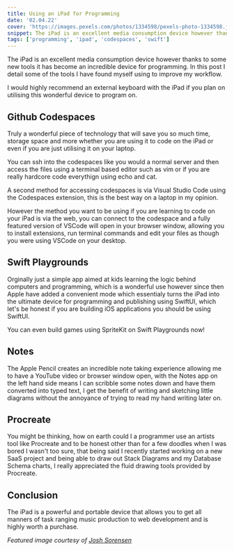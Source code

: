 ```yaml
---
title: Using an iPad for Programming
date: '02.04.22'
cover: 'https://images.pexels.com/photos/1334598/pexels-photo-1334598.jpeg?auto=compress&cs=tinysrgb&w=1260&h=750&dpr=2'
snippet: The iPad is an excellent media consumption device however thanks to some new tools it has become an incredible device for programming.
tags: ['programming', 'ipad', 'codespaces', 'swift']
---
```


The iPad is an excellent media consumption device however thanks to some new tools it has become an incredible device for programming. In this post I detail some of the tools I have found myself using to improve my workflow.

I would highly recommend an external keyboard with the iPad if you plan on utilising this wonderful device to program on.

## Github Codespaces

Truly a wonderful piece of technology that will save you so much time, storage space and more whether you are using it to code on the iPad or even if you are just utilising it on your laptop. 

You can ssh into the codespaces like you would a normal server and then access the files using a terminal based editor such as vim or if you are really hardcore code everythign using echo and cat.

A second method for accessing codespaces is via Visual Studio Code using the Codespaces extension, this is the best way on a laptop in my opinion. 

However the method you want to be using if you are learning to code on your iPad is via the web, you can connect to the codespace and a fully featured version of VSCode will open in your browser window, allowing you to install extensions, run terminal commands and edit your files as though you were using VSCode on your desktop. 

## Swift Playgrounds

Orginally just a simple app aimed at kids learning the logic behind computers and programming, which is a wonderful use however since then Apple have added a convenient mode which essentialy turns the iPad into the ultimate device for programming and publishing using SwiftUI, which let's be honest if you are building iOS applications you should be using SwiftUI. 

You can even build games using SpriteKit on Swift Playgrounds now!

## Notes

The Apple Pencil creates an incredible note taking experience allowing me to have a YouTube video or browser window open, with the Notes app on the left hand side means I can scribble some notes down and have them converted into typed text, I get the benefit of writing and sketching little diagrams without the annoyance of trying to read my hand writing later on.

## Procreate

You might be thinking, how on earth could I a programmer use an artists tool like Procreate and to be honest other than for a few doodles when I was bored I wasn't too sure, that being said I recently started working on a new SaaS project and being able to draw out Stack Diagrams and my Database Schema charts, I really appreciated the fluid drawing tools provided by Procreate.

## Conclusion 

The iPad is a powerful and portable device that allows you to get all manners of task ranging music production to web development and is highly worth a purchase.

_Featured image courtesy of [Josh Sorensen](https://www.pexels.com/photo/silver-ipad-1334598/)_
